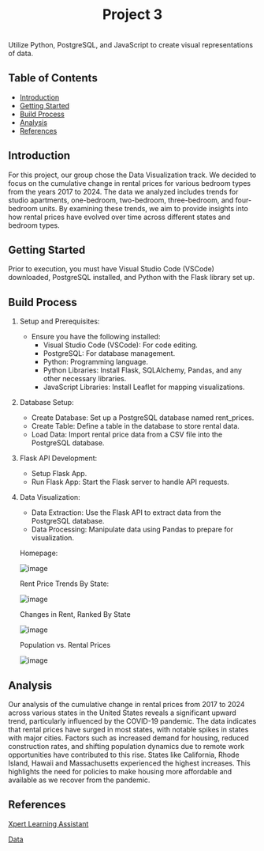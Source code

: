 <h1 align="center"> Project 3 </h1> <br>
Utilize Python, PostgreSQL, and JavaScript to create visual representations of data.


## Table of Contents

- [Introduction](#introduction)
- [Getting Started](#getting-started)
- [Build Process](#build-process)
- [Analysis](#analysis)
- [References](#references)


## Introduction
For this project, our group chose the Data Visualization track. We decided to focus on the cumulative change in rental prices for various bedroom types from the years 2017 to 2024. The data we analyzed includes trends for studio apartments, one-bedroom, two-bedroom, three-bedroom, and four-bedroom units. By examining these trends, we aim to provide insights into how rental prices have evolved over time across different states and bedroom types.


## Getting Started
Prior to execution, you must have Visual Studio Code (VSCode) downloaded, PostgreSQL installed, and Python with the Flask library set up. 


## Build Process
1) Setup and Prerequisites:

    - Ensure you have the following installed:
        - Visual Studio Code (VSCode): For code editing.
        - PostgreSQL: For database management.
        - Python: Programming language.
        - Python Libraries: Install Flask, SQLAlchemy, Pandas, and any other necessary libraries.
        - JavaScript Libraries: Install Leaflet for mapping visualizations.

2) Database Setup:

    - Create Database: Set up a PostgreSQL database named rent_prices.
    - Create Table: Define a table in the database to store rental data.
    - Load Data: Import rental price data from a CSV file into the PostgreSQL database.
    
3) Flask API Development:

    - Setup Flask App.
    - Run Flask App: Start the Flask server to handle API requests.

4) Data Visualization:

    - Data Extraction: Use the Flask API to extract data from the PostgreSQL database.
    - Data Processing: Manipulate data using Pandas to prepare for visualization.
    
    Homepage:
    
   ![image](https://github.com/myoingco/Project-Three/assets/160566342/6cd6b7cf-2de3-4e6c-9742-56e24a879a03)

    
    Rent Price Trends By State:
    
    ![image](https://github.com/myoingco/Project-Three/assets/160566342/42d87baa-e3f5-45eb-b362-29a972464c44)

    
    Changes in Rent, Ranked By State
    
    ![image](https://github.com/myoingco/Project-Three/assets/160566342/c7a479a0-7709-469b-af74-e2c23ba26d8a)

    
    Population vs. Rental Prices
    
    ![image](https://github.com/myoingco/Project-Three/assets/160566342/7519fbaa-628d-4cae-810a-17d9c5d00645)

    
    
## Analysis
Our analysis of the cumulative change in rental prices from 2017 to 2024 across various states in the United States reveals a significant upward trend, particularly influenced by the COVID-19 pandemic. The data indicates that rental prices have surged in most states, with notable spikes in states with major cities. Factors such as increased demand for housing, reduced construction rates, and shifting population dynamics due to remote work opportunities have contributed to this rise. States like California, Rhode Island, Hawaii and Massachusetts experienced the highest increases. This highlights the need for policies to make housing more affordable and available as we recover from the pandemic.

## References
[Xpert Learning Assistant](https://bootcampspot.instructure.com/courses/5057/external_tools/313)

[Data](https://www.huduser.gov/portal/datasets/fmr.html#data_2024)
